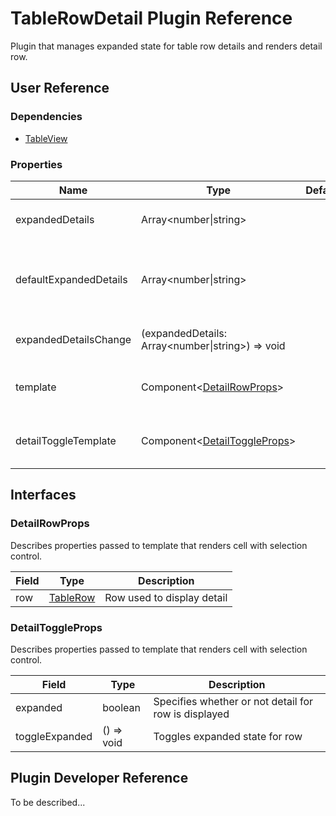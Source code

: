 # TableRowDetail Plugin Reference

Plugin that manages expanded state for table row details and renders detail row.

## User Reference

### Dependencies

- [TableView](table-view.md)

### Properties

Name | Type | Default | Description
-----|------|---------|------------
expandedDetails | Array&lt;number&#124;string&gt; | | Specifies expanded rows
defaultExpandedDetails | Array&lt;number&#124;string&gt; | | Specifies starting expanded rows for uncontrolled scenario
expandedDetailsChange | (expandedDetails: Array&lt;number&#124;string&gt;) => void | | Handles expanding change
template | Component&lt;[DetailRowProps](#detail-row-props)&gt; | | Component that renders detail for row
detailToggleTemplate | Component&lt;[DetailToggleProps](#detail-toggle-props)&gt; | | Component that renders detail for row

## Interfaces

### <a name="detail-row-props"></a>DetailRowProps

Describes properties passed to template that renders cell with selection control.

Field | Type | Description
------|------|------------
row | [TableRow](table-view.md) | Row used to display detail

### <a name="detail-toggle-props"></a>DetailToggleProps

Describes properties passed to template that renders cell with selection control.

Field | Type | Description
------|------|------------
expanded | boolean | Specifies whether or not detail for row is displayed
toggleExpanded | () => void | Toggles expanded state for row

## Plugin Developer Reference

To be described...
